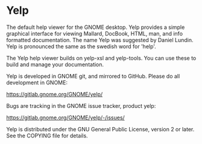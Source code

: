 # Yelp 
The default help viewer for the GNOME desktop.  Yelp provides
a simple graphical interface for viewing Mallard, DocBook, HTML, man,
and info formatted documentation.  The name Yelp was suggested by Daniel
Lundin. Yelp is pronounced the same as the swedish word for 'help'.

The Yelp help viewer builds on yelp-xsl and yelp-tools. You can use
these to build and manage your documentation.

Yelp is developed in GNOME git, and mirrored to GitHub. Please do all
development in GNOME:

  https://gitlab.gnome.org/GNOME/yelp/

Bugs are tracking in the GNOME issue tracker, product yelp:

  https://gitlab.gnome.org/GNOME/yelp/-/issues/

Yelp is distributed under the GNU General Public License, version 2
or later. See the COPYING file for details.
